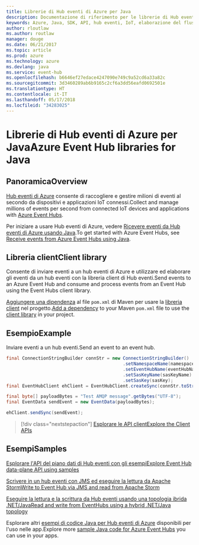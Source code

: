 ```yaml
---
title: Librerie di Hub eventi di Azure per Java
description: Documentazione di riferimento per le librerie di Hub eventi di Azure per Java
keywords: Azure, Java, SDK, API, hub eventi, IoT, elaborazione del flusso
author: rloutlaw
ms.author: routlaw
manager: douge
ms.date: 06/21/2017
ms.topic: article
ms.prod: azure
ms.technology: azure
ms.devlang: java
ms.service: event-hub
ms.openlocfilehash: b6646ef27edace4247090e749c9a52cd6a33a82c
ms.sourcegitcommit: 3d3460289ab6b9165c2cf6a3dd56eafd0692501e
ms.translationtype: HT
ms.contentlocale: it-IT
ms.lasthandoff: 05/17/2018
ms.locfileid: "34283025"
---
```

# <a name="azure-event-hub-libraries-for-java"></a><span data-ttu-id="8f7eb-104">Librerie di Hub eventi di Azure per Java</span><span class="sxs-lookup"><span data-stu-id="8f7eb-104">Azure Event Hub libraries for Java</span></span>

## <a name="overview"></a><span data-ttu-id="8f7eb-105">Panoramica</span><span class="sxs-lookup"><span data-stu-id="8f7eb-105">Overview</span></span>

<span data-ttu-id="8f7eb-106">[Hub eventi di Azure](/azure/event-hubs/event-hubs-what-is-event-hubs) consente di raccogliere e gestire milioni di eventi al secondo da dispositivi e applicazioni IoT connessi.</span><span class="sxs-lookup"><span data-stu-id="8f7eb-106">Collect and manage millions of events per second from connected IoT devices and applications with [Azure Event Hubs](/azure/event-hubs/event-hubs-what-is-event-hubs).</span></span>

<span data-ttu-id="8f7eb-107">Per iniziare a usare Hub eventi di Azure, vedere [Ricevere eventi da Hub eventi di Azure usando Java](/azure/event-hubs/event-hubs-java-get-started-receive-eph).</span><span class="sxs-lookup"><span data-stu-id="8f7eb-107">To get started with Azure Event Hubs, see [Receive events from Azure Event Hubs using Java](/azure/event-hubs/event-hubs-java-get-started-receive-eph).</span></span>


## <a name="client-library"></a><span data-ttu-id="8f7eb-108">Libreria client</span><span class="sxs-lookup"><span data-stu-id="8f7eb-108">Client library</span></span>

<span data-ttu-id="8f7eb-109">Consente di inviare eventi a un hub eventi di Azure e utilizzare ed elaborare gli eventi da un hub eventi con la libreria client di Hub eventi.</span><span class="sxs-lookup"><span data-stu-id="8f7eb-109">Send events to an Azure Event Hub and consume and process events from an Event Hub using the Event Hubs client library.</span></span>

<span data-ttu-id="8f7eb-110">[Aggiungere una dipendenza](https://maven.apache.org/guides/getting-started/index.html#How_do_I_use_external_dependencies) al file `pom.xml` di Maven per usare la [libreria client](https://mvnrepository.com/artifact/com.microsoft.azure/azure-eventhubs) nel progetto.</span><span class="sxs-lookup"><span data-stu-id="8f7eb-110">[Add a dependency](https://maven.apache.org/guides/getting-started/index.html#How_do_I_use_external_dependencies) to your Maven `pom.xml` file to use the [client library](https://mvnrepository.com/artifact/com.microsoft.azure/azure-eventhubs) in your project.</span></span>
 

## <a name="example"></a><span data-ttu-id="8f7eb-111">Esempio</span><span class="sxs-lookup"><span data-stu-id="8f7eb-111">Example</span></span>

<span data-ttu-id="8f7eb-112">Inviare eventi a un hub eventi.</span><span class="sxs-lookup"><span data-stu-id="8f7eb-112">Send an event to an event hub.</span></span>

```java
final ConnectionStringBuilder connStr = new ConnectionStringBuilder()
                                            .setNamespaceName(namespaceName)
                                            .setEventHubName(eventHubName)
                                            .setSasKeyName(sasKeyName)
                                            .setSasKey(sasKey);
final EventHubClient ehClient = EventHubClient.createSync(connStr.toString());

final byte[] payloadBytes = "Test AMQP message".getBytes("UTF-8");
final EventData sendEvent = new EventData(payloadBytes);

ehClient.sendSync(sendEvent);
```


> [!div class="nextstepaction"]
> [<span data-ttu-id="8f7eb-113">Esplorare le API client</span><span class="sxs-lookup"><span data-stu-id="8f7eb-113">Explore the Client APIs</span></span>](/java/api/overview/azure/eventhubs/client)



## <a name="samples"></a><span data-ttu-id="8f7eb-114">Esempi</span><span class="sxs-lookup"><span data-stu-id="8f7eb-114">Samples</span></span>

<span data-ttu-id="8f7eb-115">[Esplorare l'API del piano dati di Hub eventi con gli esempi][1]</span><span class="sxs-lookup"><span data-stu-id="8f7eb-115">[Explore Event Hub data-plane API using samples][1]</span></span>

<span data-ttu-id="8f7eb-116">[Scrivere in un hub eventi con JMS ed eseguire la lettura da Apache Storm][2]</span><span class="sxs-lookup"><span data-stu-id="8f7eb-116">[Write to Event Hub via JMS and read from Apache Storm][2]</span></span>

<span data-ttu-id="8f7eb-117">[Eseguire la lettura e la scrittura da Hub eventi usando una topologia ibrida .NET/Java][3]</span><span class="sxs-lookup"><span data-stu-id="8f7eb-117">[Read and write from EventHubs using a hybrid .NET/Java topology][3]</span></span> 

[1]: https://github.com/Azure/azure-event-hubs/tree/master/samples/Java
[2]: https://github.com/Azure-Samples/event-hubs-java-storm-sender-jms-receiver
[3]: https://github.com/Azure-Samples/hdinsight-dotnet-java-storm-eventhub

<span data-ttu-id="8f7eb-118">Esplorare altri [esempi di codice Java per Hub eventi di Azure](https://azure.microsoft.com/resources/samples/?platform=java&term=event) disponibili per l'uso nelle app.</span><span class="sxs-lookup"><span data-stu-id="8f7eb-118">Explore more [sample Java code for Azure Event Hubs](https://azure.microsoft.com/resources/samples/?platform=java&term=event) you can use in your apps.</span></span>

